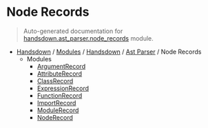 # Node Records

> Auto-generated documentation for [handsdown.ast_parser.node_records](https://github.com/vemel/handsdown/blob/master/handsdown/ast_parser/node_records/__init__.py) module.

- [Handsdown](../../../README.md#-handsdown---python-documentation-generator) / [Modules](../../../MODULES.md#modules) / [Handsdown](../../index.md#handsdown) / [Ast Parser](../index.md#ast-parser) / Node Records
  - Modules
    - [ArgumentRecord](argument_record.md#argumentrecord)
    - [AttributeRecord](attribute_record.md#attributerecord)
    - [ClassRecord](class_record.md#classrecord)
    - [ExpressionRecord](expression_record.md#expressionrecord)
    - [FunctionRecord](function_record.md#functionrecord)
    - [ImportRecord](import_record.md#importrecord)
    - [ModuleRecord](module_record.md#modulerecord)
    - [NodeRecord](node_record.md#noderecord)
